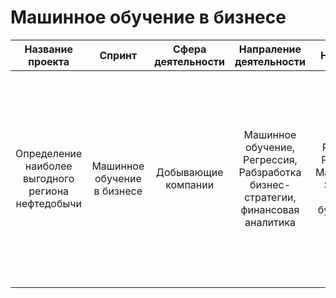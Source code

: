 # Машинное обучение в бизнесе

| Название проекта | Спринт | Сфера деятельности | Напраление деятельности | Навыки | Задачи проекта | Описание проекта |
| :--------: | :-------: | :-------: | :-------: | :-------: | :-------: | :-------: |
| Определение наиболее выгодного региона нефтедобычи |Машинное обучение в бизнесе | Добывающие компании | Машинное обучение, Регрессия, Рабзработка бизнес-стратегии, финансовая аналитика| Python, Pandas, Matplotlib, Scikit-learn, бутстреп | На основе данных геологи разведки выбрать район добычи нефти |Вам предоставлены пробы нефти в трёх регионах. Характеристики для каждой скважины в регионе уже известны. Постройте модель для определения региона, где добыча принесёт наибольшую прибыль. 
